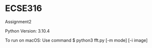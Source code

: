 # ECSE316
Assignment2

Python Version: 3.10.4

To run on macOS:
    Use command $ python3 fft.py [-m mode] [-i image]